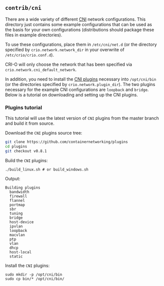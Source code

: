 ## `contrib/cni` ##

There are a wide variety of different [CNI][cni] network configurations. This
directory just contains some example configurations that can be used as the
basis for your own configurations (distributions should package these files in
example directories).

To use these configurations, place them in `/etc/cni/net.d` (or the directory
specified by `crio.network.network_dir` in your overwrite of `/etc/crio/crio.conf.d`).

CRI-O will only choose the network that has been specified via
`crio.network.cni_default_network`.

In addition, you need to install the [CNI plugins][cni] necessary into
`/opt/cni/bin` (or the directories specified by `crio.network.plugin_dir`). The
two plugins necessary for the example CNI configurations are `loopback` and
`bridge`. Below is a tutorial on downloading and setting up the CNI plugins.

[cni]: https://github.com/containernetworking/plugins

### Plugins tutorial

This tutorial will use the latest version of `CNI` plugins from the master branch and build it from source.

Download the `CNI` plugins source tree:

```bash
git clone https://github.com/containernetworking/plugins
cd plugins
git checkout v0.8.1
```

Build the `CNI` plugins:

```
./build_linux.sh # or build_windows.sh
```

Output:

```
Building plugins
  bandwidth
  firewall
  flannel
  portmap
  sbr
  tuning
  bridge
  host-device
  ipvlan
  loopback
  macvlan
  ptp
  vlan
  dhcp
  host-local
  static
```

Install the `CNI` plugins:

```
sudo mkdir -p /opt/cni/bin
sudo cp bin/* /opt/cni/bin/
```
